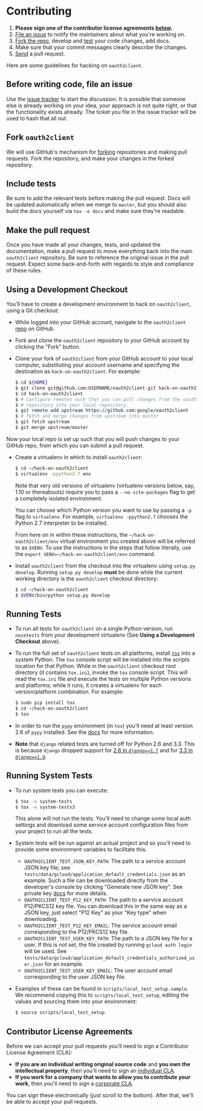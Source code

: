Contributing
============

1.  **Please sign one of the contributor license agreements [below][6].**
1.  [File an issue][9] to notify the maintainers about what you're working on.
1.  [Fork the repo][10], develop and [test][11] your code changes, add docs.
1.  Make sure that your commit messages clearly describe the changes.
1.  [Send][12] a pull request.

Here are some guidelines for hacking on `oauth2client`.

Before writing code, file an issue
----------------------------------

Use the [issue tracker][7] to start the discussion. It is possible that someone
else is already working on your idea, your approach is not quite right, or that
the functionality exists already. The ticket you file in the issue tracker will
be used to hash that all out.

Fork `oauth2client`
-------------------

We will use GitHub's mechanism for [forking][8] repositories and making pull
requests. Fork the repository, and make your changes in the forked repository.

Include tests
-------------

Be sure to add the relevant tests before making the pull request. Docs will be
updated automatically when we merge to `master`, but you should also build
the docs yourself via `tox -e docs` and make sure they're readable.

Make the pull request
---------------------

Once you have made all your changes, tests, and updated the documentation,
make a pull request to move everything back into the main `oauth2client`
repository. Be sure to reference the original issue in the pull request.
Expect some back-and-forth with regards to style and compliance of these
rules.

Using a Development Checkout
----------------------------

You’ll have to create a development environment to hack on
`oauth2client`, using a Git checkout:

-   While logged into your GitHub account, navigate to the `oauth2client`
    [repo][1] on GitHub.
-   Fork and clone the `oauth2client` repository to your GitHub account
    by clicking the "Fork" button.
-   Clone your fork of `oauth2client` from your GitHub account to your
    local computer, substituting your account username and specifying
    the destination as `hack-on-oauth2client`. For example:

    ```bash
    $ cd ${HOME}
    $ git clone git@github.com:USERNAME/oauth2client.git hack-on-oauth2client
    $ cd hack-on-oauth2client
    $ # Configure remotes such that you can pull changes from the oauth2client
    $ # repository into your local repository.
    $ git remote add upstream https://github.com:google/oauth2client
    $ # fetch and merge changes from upstream into master
    $ git fetch upstream
    $ git merge upstream/master
    ```

Now your local repo is set up such that you will push changes to your
GitHub repo, from which you can submit a pull request.

-   Create a virtualenv in which to install `oauth2client`:

    ```bash
    $ cd ~/hack-on-oauth2client
    $ virtualenv -ppython2.7 env
    ```

    Note that very old versions of virtualenv (virtualenv versions
    below, say, 1.10 or thereabouts) require you to pass a
    `--no-site-packages` flag to get a completely isolated environment.

    You can choose which Python version you want to use by passing a
    `-p` flag to `virtualenv`. For example, `virtualenv -ppython2.7`
    chooses the Python 2.7 interpreter to be installed.

    From here on in within these instructions, the
    `~/hack-on-oauth2client/env` virtual environment you created above will be
    referred to as `$VENV`. To use the instructions in the steps that
    follow literally, use the `export VENV=~/hack-on-oauth2client/env`
    command.

-   Install `oauth2client` from the checkout into the virtualenv using
    `setup.py develop`. Running `setup.py develop` **must** be done while
    the current working directory is the `oauth2client` checkout
    directory:

    ```bash
    $ cd ~/hack-on-oauth2client
    $ $VENV/bin/python setup.py develop
    ```

Running Tests
--------------

-   To run all tests for `oauth2client` on a single Python version, run
    `nosetests` from your development virtualenv (See
    **Using a Development Checkout** above).

-   To run the full set of `oauth2client` tests on all platforms, install
    [`tox`][2] into a system Python.  The `tox` console script will be
    installed into the scripts location for that Python.  While in the
    `oauth2client` checkout root directory (it contains `tox.ini`),
    invoke the `tox` console script.  This will read the `tox.ini` file and
    execute the tests on multiple Python versions and platforms; while it runs,
    it creates a virtualenv for each version/platform combination.  For
    example:

    ```bash
    $ sudo pip install tox
    $ cd ~/hack-on-oauth2client
    $ tox
    ```

-   In order to run the `pypy` environment (in `tox`) you'll need at
    least version 2.6 of `pypy` installed. See the [docs][13] for
    more information.

-   **Note** that `django` related tests are turned off for Python 2.6
    and 3.3. This is because `django` dropped support for
    [2.6 in `django==1.7`][14] and for [3.3 in `django==1.9`][15].

Running System Tests
--------------------

-   To run system tests you can execute:

    ```bash
    $ tox -e system-tests
    $ tox -e system-tests3
    ```

    This alone will not run the tests. You'll need to change some local
    auth settings and download some service account configuration files
    from your project to run all the tests.

-   System tests will be run against an actual project and so you'll need to
    provide some environment variables to facilitate this.

    -   `OAUTH2CLIENT_TEST_JSON_KEY_PATH`: The path to a service account JSON
        key file; see `tests/data/gcloud/application_default_credentials.json`
        as an example. Such a file can be downloaded directly from the
        developer's console by clicking "Generate new JSON key". See private
        key [docs][3] for more details.
    -   `OAUTH2CLIENT_TEST_P12_KEY_PATH`: The path to a service account
        P12/PKCS12 key file. You can download this in the same way as a JSON
        key, just select "P12 Key" as your "Key type" when downloading.
    -   `OAUTH2CLIENT_TEST_P12_KEY_EMAIL`: The service account email
        corresponding to the P12/PKCS12 key file.
    -   `OAUTH2CLIENT_TEST_USER_KEY_PATH`: The path to a JSON key file for a
        user. If this is not set, the file created by running
        `gcloud auth login` will be used. See
        `tests/data/gcloud/application_default_credentials_authorized_user.json`
        for an example.
    -   `OAUTH2CLIENT_TEST_USER_KEY_EMAIL`: The user account email
        corresponding to the user JSON key file.

-   Examples of these can be found in `scripts/local_test_setup.sample`. We
    recommend copying this to `scripts/local_test_setup`, editing the values
    and sourcing them into your environment:

    ```bash
    $ source scripts/local_test_setup
    ```

Contributor License Agreements
------------------------------

Before we can accept your pull requests you'll need to sign a Contributor
License Agreement (CLA):

-   **If you are an individual writing original source code** and **you own
    the intellectual property**, then you'll need to sign an
    [individual CLA][4].
-   **If you work for a company that wants to allow you to contribute your
    work**, then you'll need to sign a [corporate CLA][5].

You can sign these electronically (just scroll to the bottom). After that,
we'll be able to accept your pull requests.

[1]: https://github.com/google/oauth2client
[2]: https://tox.readthedocs.org/en/latest/
[3]: https://cloud.google.com/storage/docs/authentication#generating-a-private-key
[4]: https://developers.google.com/open-source/cla/individual
[5]: https://developers.google.com/open-source/cla/corporate
[6]: #contributor-license-agreements
[7]: https://github.com/google/oauth2client/issues
[8]: https://help.github.com/articles/fork-a-repo/
[9]: #before-writing-code-file-an-issue
[10]: #fork-oauth2client
[11]: #include-tests
[12]: #make-the-pull-request
[13]: http://oauth2client.readthedocs.org/en/latest/#using-pypy
[14]: https://docs.djangoproject.com/en/1.7/faq/install/#what-python-version-can-i-use-with-django
[15]: https://docs.djangoproject.com/en/1.9/faq/install/#what-python-version-can-i-use-with-django
